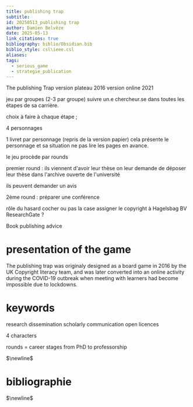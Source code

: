 ```yaml
---
title: publishing trap
subtitle: 
id: 20250513_publishing trap
author: Damien Belvèze
date: 2025-05-13
link_citations: true
bibliography: biblio/Obsidian.bib
biblio_style: csl\ieee.csl
aliases: 
tags:
  - serious_game
  - strategie_publication
---
```

The publishing Trap
version plateau 2016
version online 2021

jeu par groupes (2-3 par groupe)
suivre un.e chercheur.se dans toutes les étapes de sa carrière. 

choix à faire à chaque étape ; 

4 personnages

1 livret par personnage (repris de la version papier)
cela présente le personnage et sa situation ne pas lire les pages en avance. 

le jeu procède par rounds

premier round : ils viennent d'avoir leur thèse
on leur demande de déposer leur thèse dans l'archive ouverte de l'université

ils peuvent demander un avis 

2ème round : préparer une conférence

rôle du hasard
cocher ou pas la case assigner le copyright à Hagelsbag BV
ResearchGate ?

Book publishing advice


# presentation of the game

The publishing trap was originaly designed as a board game in 2016 by the UK Copyright literacy team, and was later converted into an online activity during the COVID-19 outbreak when meeting with learners had become impossible due to lockdowns.

# keywords

research dissemination
scholarly communication
open licences

4 characters

rounds = career stages from PhD to professorship






$\newline$
# bibliographie
$\newline$







